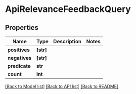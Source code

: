 # ApiRelevanceFeedbackQuery


## Properties
Name | Type | Description | Notes
------------ | ------------- | ------------- | -------------
**positives** | **[str]** |  | 
**negatives** | **[str]** |  | 
**predicate** | **str** |  | 
**count** | **int** |  | 

[[Back to Model list]](../README.md#documentation-for-models) [[Back to API list]](../README.md#documentation-for-api-endpoints) [[Back to README]](../README.md)


